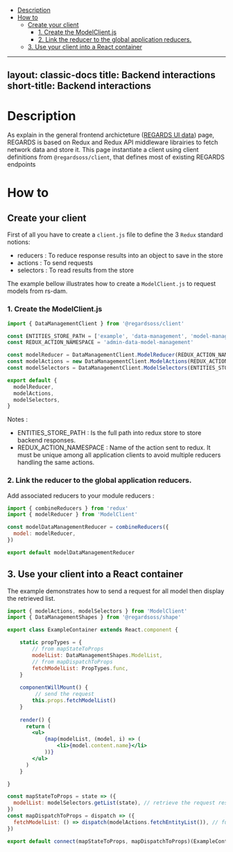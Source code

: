 <!-- START doctoc generated TOC please keep comment here to allow auto update -->
<!-- DON'T EDIT THIS SECTION, INSTEAD RE-RUN doctoc TO UPDATE -->


- [Description](#description)
- [How to](#how-to)
  - [Create your client](#create-your-client)
    - [1\. Create the ModelClient.js](#1%5C-create-the-modelclientjs)
    - [2\. Link the reducer to the global application reducers.](#2%5C-link-the-reducer-to-the-global-application-reducers)
  - [3\. Use your client into a React container](#3%5C-use-your-client-into-a-react-container)

<!-- END doctoc generated TOC please keep comment here to allow auto update -->

---
layout: classic-docs
title: Backend interactions
short-title: Backend interactions
---

# Description

As explain in the general frontend archicteture ([REGARDS UI data](/frontend/data/)) page, REGARDS is based on Redux and Redux API middleware librairies to fetch network data and store it. This page instantiate a client using client definitions from `@regardsoss/client`, that defines most of existing REGARDS endpoints

# How to

## Create your client

First of all you have to create a `client.js` file to define the 3 `Redux` standard notions:
 - reducers : To reduce response results into an object to save in the store
 - actions : To send requests
 - selectors : To read results from the store
 
The example bellow illustrates how to create a `ModelClient.js` to request models from rs-dam.

### 1\. Create the ModelClient.js
```js
import { DataManagementClient } from '@regardsoss/client'

const ENTITIES_STORE_PATH = ['example', 'data-management', 'model-management', 'model']
const REDUX_ACTION_NAMESPACE = 'admin-data-model-management'

const modelReducer = DataManagementClient.ModelReducer(REDUX_ACTION_NAMESPACE)
const modelActions = new DataManagementClient.ModelActions(REDUX_ACTION_NAMESPACE)
const modelSelectors = DataManagementClient.ModelSelectors(ENTITIES_STORE_PATH)

export default {
  modelReducer,
  modelActions,
  modelSelectors,
}
```

Notes : 
 - ENTITIES_STORE_PATH : Is the full path into redux store to store backend responses.
 - REDUX_ACTION_NAMESPACE : Name of the action sent to redux. It must be unique among all application clients to avoid multiple reducers handling the same actions.
 
### 2\. Link the reducer to the global application reducers.

Add associated reducers to your module reducers :
```js
import { combineReducers } from 'redux'
import { modelReducer } from 'ModelClient'

const modelDataManagementReducer = combineReducers({
  model: modelReducer,
})

export default modelDataManagementReducer
```

## 3\. Use your client into a React container

The example demonstrates how to send a request for all model then display the retrieved list.
 
```jsx
import { modelActions, modelSelectors } from 'ModelClient'
import { DataManagementShapes } from '@regardsoss/shape'

export class ExampleContainer extends React.component {

	static propTypes = {
		// from mapStateToProps
    	modelList: DataManagementShapes.ModelList,
    	// from mapDispatchToProps
    	fetchModelList: PropTypes.func,
	}
	
	componentWillMount() {
		 // send the request
    	this.props.fetchModelList()
  	}
	
	render() {
	  return (
	  	<ul>
	  		{map(modelList, (model, i) => (
	  			<li>{model.content.name}</li>
	  		))}
	  	</ul>
	  )
	}

}

const mapStateToProps = state => ({
  modelList: modelSelectors.getList(state), // retrieve the request result
})
const mapDispatchToProps = dispatch => ({
  fetchModelList: () => dispatch(modelActions.fetchEntityList()), // function to perform request
})

export default connect(mapStateToProps, mapDispatchToProps)(ExampleContainer)
```
